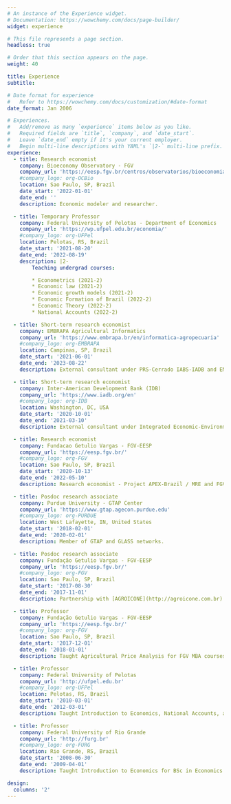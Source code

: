 ```yaml
---
# An instance of the Experience widget.
# Documentation: https://wowchemy.com/docs/page-builder/
widget: experience

# This file represents a page section.
headless: true

# Order that this section appears on the page.
weight: 40

title: Experience
subtitle:

# Date format for experience
#   Refer to https://wowchemy.com/docs/customization/#date-format
date_format: Jan 2006

# Experiences.
#   Add/remove as many `experience` items below as you like.
#   Required fields are `title`, `company`, and `date_start`.
#   Leave `date_end` empty if it's your current employer.
#   Begin multi-line descriptions with YAML's `|2-` multi-line prefix.
experience:
  - title: Research economist
    company: Bioeconomy Observatory - FGV
    company_url: 'https://eesp.fgv.br/centros/observatorios/bioeconomia'
    #company_logo: org-OCBio
    location: Sao Paulo, SP, Brazil
    date_start: '2022-01-01'
    date_end: ''
    description: Economic modeler and researcher.

  - title: Temporary Professor
    company: Federal University of Pelotas - Department of Economics
    company_url: 'https://wp.ufpel.edu.br/economia/'
    #company_logo: org-UFPel
    location: Pelotas, RS, Brazil
    date_start: '2021-08-20'
    date_end: '2022-08-19'
    description: |2-
        Teaching undergrad courses:

        * Econometrics (2021-2)
        * Economic law (2021-2)
        * Economic growth models (2021-2)
        * Economic Formation of Brazil (2022-2)
        * Economic Theory (2022-2)
        * National Accounts (2022-2)

  - title: Short-term research economist
    company: EMBRAPA Agricultural Informatics
    company_url: 'https://www.embrapa.br/en/informatica-agropecuaria'
    #company_logo: org-EMBRAPA
    location: Campinas, SP, Brazil
    date_start: '2021-06-01'
    date_end: '2023-08-22'
    description: External consultant under PRS-Cerrado IABS-IADB and EMBRAPA.

  - title: Short-term research economist
    company: Inter-American Development Bank (IDB)
    company_url: 'https://www.iadb.org/en'
    #company_logo: org-IDB
    location: Washington, DC, USA
    date_start: '2020-10-01'
    date_end: '2021-03-10'
    description: External consultant under Integrated Economic-Environmental Modelling Framework project.

  - title: Research economist
    company: Fundacao Getulio Vargas - FGV-EESP
    company_url: 'https://eesp.fgv.br/'
    #company_logo: org-FGV
    location: Sao Paulo, SP, Brazil
    date_start: '2020-10-13'
    date_end: '2022-05-10'
    description: Research economist - Project APEX-Brazil / MRE and FGV/EESP.

  - title: Posdoc research associate
    company: Purdue University - GTAP Center
    company_url: 'https://www.gtap.agecon.purdue.edu'
    #company_logo: org-PURDUE
    location: West Lafayette, IN, United States
    date_start: '2018-02-01'
    date_end: '2020-02-01'
    description: Member of GTAP and GLASS networks.

  - title: Posdoc research associate
    company: Fundação Getulio Vargas - FGV-EESP
    company_url: 'https://eesp.fgv.br/'
    #company_logo: org-FGV
    location: Sao Paulo, SP, Brazil
    date_start: '2017-08-30'
    date_end: '2017-11-01'
    description: Partnership with [AGROICONE](http://agroicone.com.br).

  - title: Professor
    company: Fundação Getulio Vargas - FGV-EESP
    company_url: 'https://eesp.fgv.br/'
    #company_logo: org-FGV
    location: Sao Paulo, SP, Brazil
    date_start: '2017-12-01'
    date_end: '2018-01-01'
    description: Taught Agricultural Price Analysis for FGV MBA courses.

  - title: Professor
    company: Federal University of Pelotas
    company_url: 'http://ufpel.edu.br'
    #company_logo: org-UFPel
    location: Pelotas, RS, Brazil
    date_start: '2010-03-01'
    date_end: '2012-03-01'
    description: Taught Introduction to Economics, National Accounts, and Agricultural Economics for BSc in Economics.

  - title: Professor
    company: Federal University of Rio Grande
    company_url: 'http://furg.br'
    #company_logo: org-FURG
    location: Rio Grande, RS, Brazil
    date_start: '2008-06-30'
    date_end: '2009-04-01'
    description: Taught Introduction to Economics for BSc in Economics.

design:
  columns: '2'
---
```

